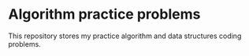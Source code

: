 # Algorithm practice problems

This repository stores my practice algorithm and data structures coding problems.